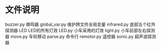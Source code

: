 # 文件说明

buzzer.py 蜂鸣器
global_var.py 维护跨文件全局变量
infrared.py 底部五个红外探测器
LED LED的所有灯效
LED.py 小车采用的灯效
light.py 小车前部左右探测器
move.py 车轮移动
parse.py 命令行
remotor.py 遥控器
sonic.py 超声波探测器
